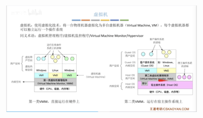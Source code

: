 


![输入图片说明](/imgs/2025-07-26/gnFnCEcaLaqpqw2f.png)
<!--stackedit_data:
eyJoaXN0b3J5IjpbLTY2OTU1MDI5Miw0NDA5MDU2MTldfQ==
-->